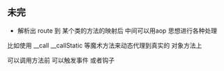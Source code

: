 ##  未完

-  解析出 route 到  某个类的方法的映射后  中间可以用aop 思想进行各种处理

比如使用  __call __callStatic  等魔术方法来动态代理到真实的 对象方法上

可以调用方法前 可以触发事件  或者钩子
